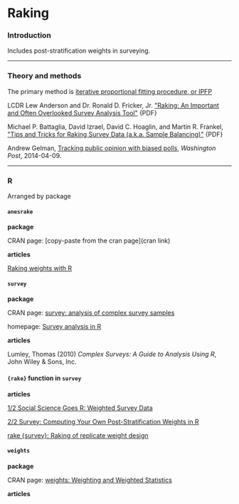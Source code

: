 # Raking

### Introduction

Includes post-stratification weights in surveying.

---
### Theory and methods

The primary method is [iterative proportional fitting procedure, or IPFP](https://en.wikipedia.org/wiki/Iterative_proportional_fitting)

LCDR Lew Anderson and Dr. Ronald D. Fricker, Jr. ["Raking: An Important and Often Overlooked Survey Analysis Tool"](http://faculty.nps.edu/rdfricke/docs/RakingArticleV2.2.pdf) {PDF}

Michael P. Battaglia, David Izrael, David C. Hoaglin, and Martin R. Frankel, ["Tips and Tricks for Raking Survey Data (a.k.a. Sample Balancing)"](http://www.amstat.org/sections/srms/Proceedings/y2004/files/Jsm2004-000074.pdf) {PDF}

Andrew Gelman, [Tracking public opinion with biased polls](https://www.washingtonpost.com/news/monkey-cage/wp/2014/04/09/tracking-public-opinion-with-biased-polls/), _Washington Post_, 2014-04-09.

---
### R

Arranged by package

#### `anesrake`

**package**

CRAN page: [copy-paste from the cran page](cran link)

**articles**

[Raking weights with R](http://sdaza.com/survey/2012/08/25/raking/)


#### `survey`

**package**

CRAN page: [survey: analysis of complex survey samples](https://cran.r-project.org/web/packages/survey/index.html)

homepage: [Survey analysis in R](http://r-survey.r-forge.r-project.org/survey/)

**articles**

Lumley, Thomas (2010) _Complex Surveys: A Guide to Analysis Using R_, John Wiley & Sons, Inc.

#### `{rake}` function in `survey`

**articles**

[1/2 Social Science Goes R: Weighted Survey Data](http://tophcito.blogspot.ca/2014/04/social-science-goes-r-weighted-survey.html)

[2/2 Survey: Computing Your Own Post-Stratification Weights in R](http://tophcito.blogspot.ca/2014/04/survey-computing-your-own-post.html)

[rake {survey}: Raking of replicate weight design](http://faculty.washington.edu/tlumley/old-survey/html/rake.html)


#### `weights`

**package**

CRAN page: [weights: Weighting and Weighted Statistics](https://cran.r-project.org/web/packages/weights/index.html)


**articles**


